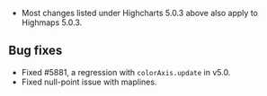 - Most changes listed under Highcharts 5.0.3 above also apply to Highmaps 5.0.3.
## Bug fixes 
- Fixed #5881, a regression with ``colorAxis.update`` in v5.0.
- Fixed null-point issue with maplines.
